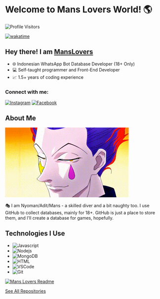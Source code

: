 # Welcome to Mans Lovers World! 🌎

![Profile Visitors](https://komarev.com/ghpvc/?username=MansLovers&label=Visitors&color=0e75b6&style=flat)

[![wakatime](https://wakatime.com/badge/user/eebb3dd8-d9b2-40de-9b88-6fd6cac99dbc.svg)](https://wakatime.com/@eebb3dd8-d9b2-40de-9b88-6fd6cac99dbc)

## Hey there! I am [MansLovers](https://wa.me/6283129240927)

- 🌐 Indonesian WhatsApp Bot Database Developer (18+ Only)
- 💻 Self-taught programmer and Front-End Developer
- 📈 1.5+ years of coding experience

### Connect with me:

[![Instagram](https://img.shields.io/badge/Instagram-fe4164?style=for-the-badge&logo=instagram&logoColor=white)](https://instagram.com/mans_xyme)
[![Facebook](https://img.shields.io/badge/Facebook-20BEFF?style=for-the-badge&logo=facebook&logoColor=white)](https://facebook.com/mans_xyme)

## About Me

![Coding Gif](/assets/programmer.gif)

🎭 I am Nyoman/Adit/Mans - a skilled diver and a bit naughty too. I use GitHub to collect databases, mainly for 18+. GitHub is just a place to store them, and I'll create a database for games, hopefully.

## Technologies I Use

- ![Javascript](https://img.shields.io/badge/Javascript-F0DB4F?style=for-the-badge&labelColor=black&logo=javascript&logoColor=F0DB4F)
- ![Nodejs](https://img.shields.io/badge/Nodejs-3C873A?style=for-the-badge&labelColor=black&logo=node.js&logoColor=3C873A)
- ![MongoDB](https://img.shields.io/badge/MongoDB-4EA94B?style=for-the-badge&logo=mongodb&logoColor=white)
- ![HTML](https://img.shields.io/badge/HTML5-E34F26?style=for-the-badge&logo=html5&logoColor=white)
- ![VSCode](https://img.shields.io/badge/Visual_Studio-0078d7?style=for-the-badge&logo=visual%20studio&logoColor=white)
- ![Git](https://img.shields.io/badge/Git-F05032?style=for-the-badge&logo=git&logoColor=white)

[![Mans Lovers Readme](https://github-readme-stats.vercel.app/api/pin/?username=MansLovers&repo=MansLovers&border_color=7F3FBF&bg_color=0D1117&title_color=C9D1D9&text_color=8B949E&icon_color=7F3FBF)](https://github.com/MansLovers/MansLovers)

[See All Repositories](https://github.com/MansLovers?tab=repositories)
